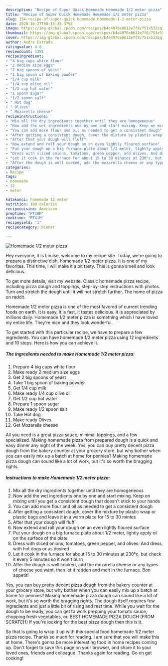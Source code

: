 ```yaml
---
description: "Recipe of Super Quick Homemade Homemade 1/2 meter pizza"
title: "Recipe of Super Quick Homemade Homemade 1/2 meter pizza"
slug: 154-recipe-of-super-quick-homemade-homemade-1-2-meter-pizza
date: 2020-10-27T08:18:35.379Z
image: https://img-global.cpcdn.com/recipes/b4e4976e8612e7f8/751x532cq70/homemade-12-meter-pizza-recipe-main-photo.jpg
thumbnail: https://img-global.cpcdn.com/recipes/b4e4976e8612e7f8/751x532cq70/homemade-12-meter-pizza-recipe-main-photo.jpg
cover: https://img-global.cpcdn.com/recipes/b4e4976e8612e7f8/751x532cq70/homemade-12-meter-pizza-recipe-main-photo.jpg
author: Andre Estrada
ratingvalue: 4.8
reviewcount: 1291
recipeingredient:
- "4 big cups white flour"
- "2 medium size eggs"
- "2 big spoons of yeast"
- "1 big spoon of baking powder"
- "1/4 cup milk"
- "1/4 cup olive oil"
- "1/2 cup hot water"
- "1 spoon sugar"
- "1/2 spoon salt"
- " Hot dog"
- " Olives"
- " Mozarella cheese"
recipeinstructions:
- "Mix all the dry ingredients together until they are homogeneous"
- "Now add the wet ingredients one by one and start mixing. Keep on mixing until you get a consistent dough that doesn&#39;t stick to your hands"
- "You can add more flour and oil as needed to get a consistent dough"
- "After getting a consistent dough, cover the mixture by plastic wrap or plastic bags and leave it in a warm place for 15 to 30 mintes"
- "After that your dough will fluff"
- "Now extend and roll your dough on an even lightly floured surface"
- "Put your dough on a big furnace plate about 1/2 meter, lightly apply oil on the surface of the plate"
- "Dress with sliced onions, tomatoes, green pepper, and olives. And dress with hot dogs or as desired"
- "Let it cook in the furnace for about 15 to 30 minutes at 230°c, but check it every 5 minutes so it won&#39;t burn"
- "After the dough is well cooked, add the mozarella cheese or any types of cheese you want, then let it redden and melt in the furnace. Bon appetit!"
categories:
- Recipe
tags:
- homemade
- 12
- meter

katakunci: homemade 12 meter 
nutrition: 100 calories
recipecuisine: American
preptime: "PT18M"
cooktime: "PT41M"
recipeyield: "1"
recipecategory: Dinner

---
```



![Homemade 1/2 meter pizza](https://img-global.cpcdn.com/recipes/b4e4976e8612e7f8/751x532cq70/homemade-12-meter-pizza-recipe-main-photo.jpg)

Hey everyone, it is Louise, welcome to my recipe site. Today, we're going to prepare a distinctive dish, homemade 1/2 meter pizza. It is one of my favorites. This time, I will make it a bit tasty. This is gonna smell and look delicious.

To get more details, visit my website. Classic homemade pizza recipe, including pizza dough and toppings, step-by-step instructions with photos. Turn and stretch the dough until it will not stretch further. The home of pizza on reddit.

Homemade 1/2 meter pizza is one of the most favored of current trending foods on earth. It is easy, it is fast, it tastes delicious. It is appreciated by millions daily. Homemade 1/2 meter pizza is something which I have loved my entire life. They're nice and they look wonderful.


To get started with this particular recipe, we have to prepare a few ingredients. You can have homemade 1/2 meter pizza using 12 ingredients and 10 steps. Here is how you can achieve it.

<!--inarticleads1-->

##### The ingredients needed to make Homemade 1/2 meter pizza:

1. Prepare 4 big cups white flour
1. Make ready 2 medium size eggs
1. Get 2 big spoons of yeast
1. Take 1 big spoon of baking powder
1. Get 1/4 cup milk
1. Make ready 1/4 cup olive oil
1. Get 1/2 cup hot water
1. Prepare 1 spoon sugar
1. Make ready 1/2 spoon salt
1. Take  Hot dog
1. Make ready  Olives
1. Get  Mozarella cheese


All you need is a great pizza sauce, minimal toppings, and a few specialized. Making homemade pizza from prepared dough is a quick and easy dinner any night of the week. Yes, you can buy pretty decent pizza dough from the bakery counter at your grocery store, but why bother when you can easily mix up a batch at home for pennies? Making homemade pizza dough can sound like a lot of work, but it&#39;s so worth the bragging rights. 

<!--inarticleads2-->

##### Instructions to make Homemade 1/2 meter pizza:

1. Mix all the dry ingredients together until they are homogeneous
1. Now add the wet ingredients one by one and start mixing. Keep on mixing until you get a consistent dough that doesn&#39;t stick to your hands
1. You can add more flour and oil as needed to get a consistent dough
1. After getting a consistent dough, cover the mixture by plastic wrap or plastic bags and leave it in a warm place for 15 to 30 mintes
1. After that your dough will fluff
1. Now extend and roll your dough on an even lightly floured surface
1. Put your dough on a big furnace plate about 1/2 meter, lightly apply oil on the surface of the plate
1. Dress with sliced onions, tomatoes, green pepper, and olives. And dress with hot dogs or as desired
1. Let it cook in the furnace for about 15 to 30 minutes at 230°c, but check it every 5 minutes so it won&#39;t burn
1. After the dough is well cooked, add the mozarella cheese or any types of cheese you want, then let it redden and melt in the furnace. Bon appetit!


Yes, you can buy pretty decent pizza dough from the bakery counter at your grocery store, but why bother when you can easily mix up a batch at home for pennies? Making homemade pizza dough can sound like a lot of work, but it&#39;s so worth the bragging rights. The dough itself requires few ingredients and just a little bit of rising and rest time. While you wait for the dough to be ready, you can get to work prepping your tomato sauce, chopping fresh vegetables, or. BEST HOMEMADE PIZZA DOUGH (FROM SCRATCH) If you&#39;re looking for the best pizza dough then this is it. 

So that is going to wrap it up with this special food homemade 1/2 meter pizza recipe. Thanks so much for reading. I am sure that you will make this at home. There's gonna be more interesting food in home recipes coming up. Don't forget to save this page on your browser, and share it to your loved ones, friends and colleague. Thanks again for reading. Go on get cooking!
